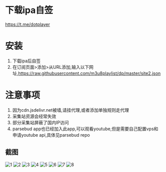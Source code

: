 

# 下载ipa自签
https://t.me/dotplayer

# 安装
1. 下载ipa后自签
2. 在订阅页面>添加>从URL添加,输入以下网址,https://raw.githubusercontent.com/m3u8playlist/dp/master/site2.json

# 注意事项

1. 因为cdn.jsdelivr.net被墙,请挂代理,或者添加单独规则走代理
2. 采集站资源会经常失效
3. 部分采集站屏蔽了国内IP访问
4. parsebud app也已经加入此app,可以观看youtube,但是需要自己配置vps和申请youtube api,具体见parsebud repo

## 截图


![1](https://raw.githubusercontent.com/m3u8playlist/dp/master/1.png) 
![2](https://raw.githubusercontent.com/m3u8playlist/dp/master/2.png) 
![3](https://raw.githubusercontent.com/m3u8playlist/dp/master/3.png) 
![4](https://raw.githubusercontent.com/m3u8playlist/dp/master/4.png) 
![5](https://raw.githubusercontent.com/m3u8playlist/dp/master/5.png) 
![6](https://raw.githubusercontent.com/m3u8playlist/dp/master/6.png) 
![7](https://raw.githubusercontent.com/m3u8playlist/dp/master/7.png) 
![8](https://raw.githubusercontent.com/m3u8playlist/dp/master/8.png) 



